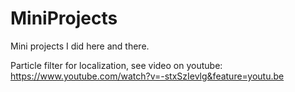 # MiniProjects
Mini projects I did here and there.

Particle filter for localization, see video on youtube:
https://www.youtube.com/watch?v=-stxSzIevlg&feature=youtu.be
